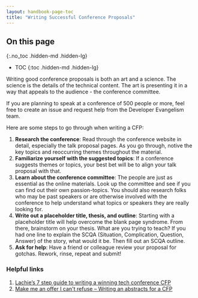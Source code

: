 ```yaml
---
layout: handbook-page-toc
title: "Writing Successful Conference Proposals"
---
```


## On this page
{:.no_toc .hidden-md .hidden-lg}

- TOC
{:toc .hidden-md .hidden-lg}

Writing good conference proposals is both an art and a science. The science is the details of the technical content. The art is presenting it in a way that appeals to the audience - the conference committee. 

If you are planning to speak at a conference of 500 people or more, feel free to create an issue and request help from the Developer Evangelism team. 

Here are some steps to go through when writing a CFP:
1. **Research the conference**: Read through the conference website in detail, especially the talk proposal pages. As you go through, notive the key topics and reoccurring themes throughout the material. 
2. **Familiarize yourself with the suggested topics**: If a conference suggests themes or topics, your best bet will be to align your talk proposal with that.
3. **Learn about the conference committee**: The people are just as essential as the online materials. Look up the committee and see if you can find out their own passion-topics. You should also research folks who may be past speakers or are otherwise involved with the conference to help understand what topics or speakers they are really looking for. 
4. **Write out a placeholder title, thesis, and outline**: Starting with a placeholder title will help overcome the blank page syndrome. From there, brainstorm on your thesis. What are you trying to teach? If you had one line to explain the SCQA (Situation, Complication, Question, Answer) of the story, what would it be. Then fill out an SCQA outline. 
5. **Ask for help**: Have a friend or colleague review your proposal for gotchas. Rework, rinse, repeat and submit!

### Helpful links
1. [Lachie’s 7 step guide to writing a winning tech conference CFP](https://medium.com/@LachlanEvenson/lachies-7-step-guide-to-writing-a-winning-tech-conference-cfp-4fa36a0d2672)
2. [Make me an offer I can't refuse – Writing an abstracts for a CFP](https://blog.ndcconferences.com/make-me-an-offer-i-cant-refuse-writing-an-abstracts-for-a-cfp/)




